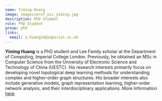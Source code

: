 ```yaml
---
name: Yiming Huang
image: images/prof_pic_yiming.jpg
description: PhD Student
role: PhD Student
group: phd
links:
  email: y.huang24@imperial.ac.uk
---
```


<strong>Yiming Huang</strong> is a PhD student and Lee Family scholar at the Department of Computing, Imperial College London. Previously, he obtained an MSc in Computer Science from the University of Electronic Science and Technology of China (UESTC). His research interests primarily focus on developing novel topological deep learning methods for understanding complex and higher-order graph structures. His broader interests also include generative models, graph representation learning, higher-order network analysis, and their interdisciplinary applications. More information <a href="https://yimingh.top/">here</a>.
